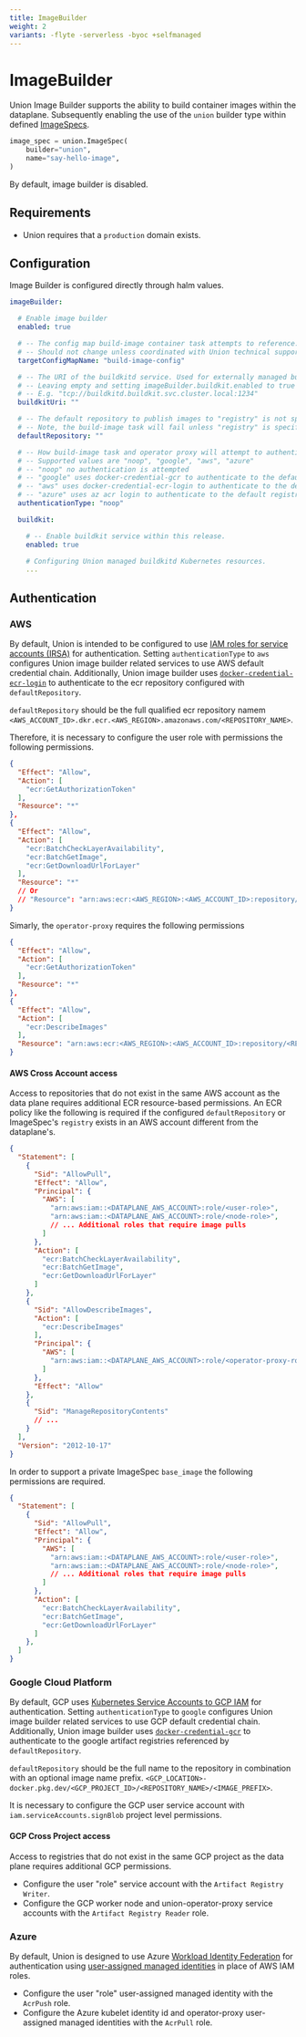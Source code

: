 ```yaml
---
title: ImageBuilder
weight: 2
variants: -flyte -serverless -byoc +selfmanaged
---
```


# ImageBuilder

Union Image Builder supports the ability to build container images within the dataplane. Subsequently enabling the use of the `union` builder type within defined [ImageSpecs](../../user-guide/development-cycle/image-spec.md).

```python
image_spec = union.ImageSpec(
    builder="union",
    name="say-hello-image",
)
```

By default, image builder is disabled.

## Requirements

* Union requires that a `production` domain exists.

## Configuration

Image Builder is configured directly through halm values.

```yaml
imageBuilder:

  # Enable image builder
  enabled: true

  # -- The config map build-image container task attempts to reference.
  # -- Should not change unless coordinated with Union technical support.
  targetConfigMapName: "build-image-config"

  # -- The URI of the buildkitd service. Used for externally managed buildkitd services.
  # -- Leaving empty and setting imageBuilder.buildkit.enabled to true will create a buildkitd service and configure the Uri appropriately.
  # -- E.g. "tcp://buildkitd.buildkit.svc.cluster.local:1234"
  buildkitUri: ""

  # -- The default repository to publish images to "registry" is not specified with imagespec.
  # -- Note, the build-image task will fail unless "registry" is specified or a default repository is provided.
  defaultRepository: ""

  # -- How build-image task and operator proxy will attempt to authenticate against the default #    repository.
  # -- Supported values are "noop", "google", "aws", "azure"
  # -- "noop" no authentication is attempted
  # -- "google" uses docker-credential-gcr to authenticate to the default registry
  # -- "aws" uses docker-credential-ecr-login to authenticate to the default registry
  # -- "azure" uses az acr login to authenticate to the default registry. Requires Azure Workload Identity to be enabled.
  authenticationType: "noop"

  buildkit:

    # -- Enable buildkit service within this release.
    enabled: true

    # Configuring Union managed buildkitd Kubernetes resources.
    ...
```

## Authentication

### AWS

By default, Union is intended to be configured to use [IAM roles for service accounts (IRSA)](https://docs.aws.amazon.com/eks/latest/userguide/iam-roles-for-service-accounts.html) for authentication. Setting `authenticationType` to `aws` configures Union image builder related services to use AWS default credential chain. Additionally, Union image builder uses [`docker-credential-ecr-login`](https://github.com/awslabs/amazon-ecr-credential-helper) to authenticate to the ecr repository configured with `defaultRepository`.

`defaultRepository` should be the full qualified ecr repository namem `<AWS_ACCOUNT_ID>.dkr.ecr.<AWS_REGION>.amazonaws.com/<REPOSITORY_NAME>`.

Therefore, it is necessary to configure the user role with permissions the following permissions.

```json
{
  "Effect": "Allow",
  "Action": [
    "ecr:GetAuthorizationToken"
  ],
  "Resource": "*"
},
{
  "Effect": "Allow",
  "Action": [
    "ecr:BatchCheckLayerAvailability",
    "ecr:BatchGetImage",
    "ecr:GetDownloadUrlForLayer"
  ],
  "Resource": "*"
  // Or
  // "Resource": "arn:aws:ecr:<AWS_REGION>:<AWS_ACCOUNT_ID>:repository/<REPOSITORY>"
}
```

Simarly, the `operator-proxy` requires the following permissions

```json
{
  "Effect": "Allow",
  "Action": [
    "ecr:GetAuthorizationToken"
  ],
  "Resource": "*"
},
{
  "Effect": "Allow",
  "Action": [
    "ecr:DescribeImages"
  ],
  "Resource": "arn:aws:ecr:<AWS_REGION>:<AWS_ACCOUNT_ID>:repository/<REPOSITORY>"
}
```

#### AWS Cross Account access

Access to repositories that do not exist in the same AWS account as the data plane requires additional ECR resource-based permissions. An ECR policy like the following is required if the configured `defaultRepository` or ImageSpec's `registry` exists in an AWS account different from the dataplane's.

```json
{
  "Statement": [
    {
      "Sid": "AllowPull",
      "Effect": "Allow",
      "Principal": {
        "AWS": [
          "arn:aws:iam::<DATAPLANE_AWS_ACCOUNT>:role/<user-role>",
          "arn:aws:iam::<DATAPLANE_AWS_ACCOUNT>:role/<node-role>",
          // ... Additional roles that require image pulls
        ]
      },
      "Action": [
        "ecr:BatchCheckLayerAvailability",
        "ecr:BatchGetImage",
        "ecr:GetDownloadUrlForLayer"
      ]
    },
    {
      "Sid": "AllowDescribeImages",
      "Action": [
        "ecr:DescribeImages"
      ],
      "Principal": {
        "AWS": [
          "arn:aws:iam::<DATAPLANE_AWS_ACCOUNT>:role/<operator-proxy-role>",
        ]
      },
      "Effect": "Allow"
    },
    {
      "Sid": "ManageRepositoryContents"
      // ...
    }
  ],
  "Version": "2012-10-17"
}
```

In order to support a private ImageSpec `base_image` the following permissions are required.

```json
{
  "Statement": [
    {
      "Sid": "AllowPull",
      "Effect": "Allow",
      "Principal": {
        "AWS": [
          "arn:aws:iam::<DATAPLANE_AWS_ACCOUNT>:role/<user-role>",
          "arn:aws:iam::<DATAPLANE_AWS_ACCOUNT>:role/<node-role>",
          // ... Additional roles that require image pulls
        ]
      },
      "Action": [
        "ecr:BatchCheckLayerAvailability",
        "ecr:BatchGetImage",
        "ecr:GetDownloadUrlForLayer"
      ]
    },
  ]
}
```

### Google Cloud Platform

By default, GCP uses [Kubernetes Service Accounts to GCP IAM](https://cloud.google.com/kubernetes-engine/docs/how-to/workload-identity#kubernetes-sa-to-iam) for authentication. Setting `authenticationType` to `google` configures Union image builder related services to use GCP default credential chain. Additionally, Union image builder uses [`docker-credential-gcr`](https://github.com/GoogleCloudPlatform/docker-credential-gcr) to authenticate to the google artifact registries referenced by `defaultRepository`.

`defaultRepository` should be the full name to the repository in combination with an optional image name prefix. `<GCP_LOCATION>-docker.pkg.dev/<GCP_PROJECT_ID>/<REPOSITORY_NAME>/<IMAGE_PREFIX>`.

It is necessary to configure the GCP user service account with `iam.serviceAccounts.signBlob` project level permissions.

#### GCP Cross Project access

Access to registries that do not exist in the same GCP project as the data plane requires additional GCP permissions.

* Configure the user "role" service account with the `Artifact Registry Writer`.
* Configure the GCP worker node and union-operator-proxy service accounts with the `Artifact Registry Reader` role.

### Azure

By default, Union is designed to use Azure [Workload Identity Federation](https://learn.microsoft.com/en-us/azure/aks/workload-identity-deploy-cluster) for authentication using [user-assigned managed identities](https://learn.microsoft.com/en-us/entra/identity/managed-identities-azure-resources/how-manage-user-assigned-managed-identities?pivots=identity-mi-methods-azp) in place of AWS IAM roles.

* Configure the user "role" user-assigned managed identity with the `AcrPush` role.
* Configure the Azure kubelet identity id and operator-proxy user-assigned managed identities with the `AcrPull` role.
